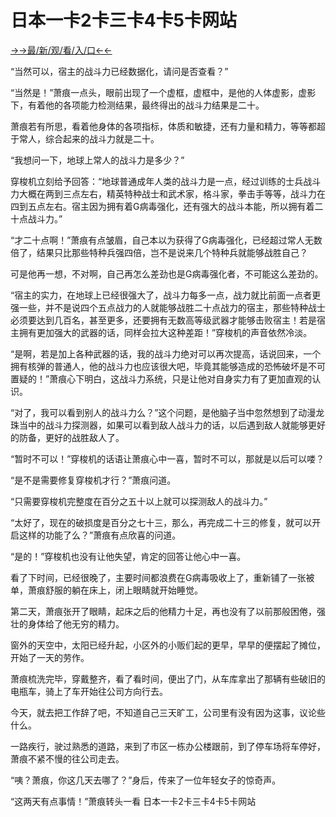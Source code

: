 # 日本一卡2卡三卡4卡5卡网站

<a href="https://m8k3.cc">→→最/新/观/看/入/口←←</a>

“当然可以，宿主的战斗力已经数据化，请问是否查看？”

“当然是！”萧痕一点头，眼前出现了一个虚框，虚框中，是他的人体虚影，虚影下，有着他的各项能力检测结果，最终得出的战斗力结果是二十。

萧痕若有所思，看着他身体的各项指标，体质和敏捷，还有力量和精力，等等都超于常人，综合起来的战斗力就是二十。

“我想问一下，地球上常人的战斗力是多少？”

穿梭机立刻给予回答：“地球普通成年人类的战斗力是一点，经过训练的士兵战斗力大概在两到三点左右，精英特种战士和武术家，格斗家，拳击手等等，战斗力在四到五点左右。宿主因为拥有着G病毒强化，还有强大的战斗本能，所以拥有着二十点战斗力。”

“才二十点啊！”萧痕有点皱眉，自己本以为获得了G病毒强化，已经超过常人无数倍了，结果只比那些特种兵强四倍，岂不是说来几个特种兵就能够战胜自己？

可是他再一想，不对啊，自己再怎么差劲也是G病毒强化者，不可能这么差劲的。

“宿主的实力，在地球上已经很强大了，战斗力每多一点，战力就比前面一点者更强一些，并不是说四个五点战力的人就能够战胜二十点战力的宿主，那些特种战士必须要达到几百名，甚至更多，还要拥有无数高等级武器才能够击败宿主！若是宿主拥有更加强大的武器的话，同样会拉大这种差距！”穿梭机的声音依然冷淡。

“是啊，若是加上各种武器的话，我的战斗力绝对可以再次提高，话说回来，一个拥有核弹的普通人，他的战斗力也应该很大吧，毕竟其能够造成的恐怖破坏是不可置疑的！”萧痕心下明白，这战斗力系统，只是让他对自身实力有了更加直观的认识。

“对了，我可以看到别人的战斗力么？”这个问题，是他脑子当中忽然想到了动漫龙珠当中的战斗力探测器，如果可以看到敌人战斗力的话，以后遇到敌人就能够更好的防备，更好的战胜敌人了。

“暂时不可以！”穿梭机的话语让萧痕心中一喜，暂时不可以，那就是以后可以喽？

“是不是需要修复穿梭机才行？”萧痕问道。

“只需要穿梭机完整度在百分之五十以上就可以探测敌人的战斗力。”

“太好了，现在的破损度是百分之七十三，那么，再完成二十三的修复，就可以开启这样的功能了么？”萧痕有点欣喜的问道。

“是的！”穿梭机也没有让他失望，肯定的回答让他心中一喜。

看了下时间，已经很晚了，主要时间都浪费在G病毒吸收上了，重新铺了一张被单，萧痕舒服的躺在床上，闭上眼睛就开始睡觉。

第二天，萧痕张开了眼睛，起床之后的他精力十足，再也没有了以前那般困倦，强壮的身体给了他无穷的精力。

窗外的天空中，太阳已经升起，小区外的小贩们起的更早，早早的便摆起了摊位，开始了一天的劳作。

萧痕梳洗完毕，穿戴整齐，看了看时间，便出了门，从车库拿出了那辆有些破旧的电瓶车，骑上了车开始往公司方向行去。

今天，就去把工作辞了吧，不知道自己三天旷工，公司里有没有因为这事，议论些什么。

一路疾行，驶过熟悉的道路，来到了市区一栋办公楼跟前，到了停车场将车停好，萧痕不紧不慢的往公司走去。

“咦？萧痕，你这几天去哪了？”身后，传来了一位年轻女子的惊奇声。

“这两天有点事情！”萧痕转头一看
日本一卡2卡三卡4卡5卡网站
